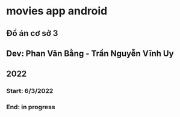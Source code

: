# movies app android

## Đồ án cơ sở 3

## Dev: Phan Văn Bằng - Trần Nguyễn Vĩnh Uy
## 2022

### Start: 6/3/2022
### End: in progress